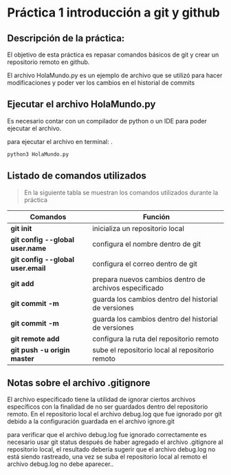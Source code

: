 # **Práctica 1 introducción a git y github**

## Descripción de la práctica:

El objetivo de esta práctica es repasar comandos básicos de git y crear un repositorio remoto en github.

El archivo HolaMundo.py es un ejemplo de archivo que se utilizó para hacer modificaciones y poder ver los cambios en el historial de commits

## Ejecutar el archivo HolaMundo.py

Es necesario contar con un compilador de python o un IDE para poder ejecutar el archivo. 

para ejecutar el archivo en terminal: .

```bash 
python3 HolaMundo.py 
```

## Listado de comandos utilizados

>En la siguiente tabla se muestran los comandos utilizados durante la práctica

|   Comandos	|  Función	|
|---	|---	|
| **git init** | inicializa un repositorio local |
| **git config --global user.name** | configura el nombre dentro de git |
| **git config --global user.email** | configura el correo dentro de git |
| **git add** | prepara nuevos cambios dentro de archivos especificado |
| **git commit -m** | guarda los cambios dentro del historial de versiones|
| **git commit -m** | guarda los cambios dentro del historial de versiones|
| **git remote add** | configura la ruta del repositorio remoto|
| **git push -u origin master** | sube el repositorio local al repositorio remoto|

## Notas sobre el archivo .gitignore

El archivo especificado tiene la utilidad de ignorar ciertos archivos específicos con la finalidad de no ser guardados dentro del repositorio remoto.
En el repositorio local el archivo debug.log que fue ignorado por git debido a la configuración guardada en el archivo ignore.git 

para verificar que el archivo debug.log fue ignorado correctamente es necesario usar git status después de haber agregado el archivo .gitignore al repositorio local, el resultado debería sugerir que el archivo debug.log no está siendo rastreado, una vez se suba el repositorio local al remoto el archivo debug.log no debe aparecer.. 
